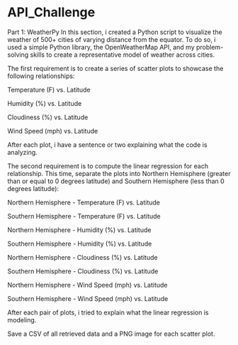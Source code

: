 # API_Challenge

Part 1: WeatherPy
In this section, i created a Python script to visualize the weather of 500+ cities of varying distance from the equator. To do so, i used a simple Python library, the OpenWeatherMap API, and my problem-solving skills to create a representative model of weather across cities.


The first requirement is to create a series of scatter plots to showcase the following relationships:

Temperature (F) vs. Latitude

Humidity (%) vs. Latitude

Cloudiness (%) vs. Latitude

Wind Speed (mph) vs. Latitude

After each plot, i have a sentence or two explaining what the code is analyzing.


The second requirement is to compute the linear regression for each relationship. This time, separate the plots into Northern Hemisphere (greater than or equal to 0 degrees latitude) and Southern Hemisphere (less than 0 degrees latitude):

Northern Hemisphere - Temperature (F) vs. Latitude

Southern Hemisphere - Temperature (F) vs. Latitude

Northern Hemisphere - Humidity (%) vs. Latitude

Southern Hemisphere - Humidity (%) vs. Latitude

Northern Hemisphere - Cloudiness (%) vs. Latitude

Southern Hemisphere - Cloudiness (%) vs. Latitude

Northern Hemisphere - Wind Speed (mph) vs. Latitude

Southern Hemisphere - Wind Speed (mph) vs. Latitude


After each pair of plots, i tried to explain what the linear regression is modeling.

Save a CSV of all retrieved data and a PNG image for each scatter plot.

